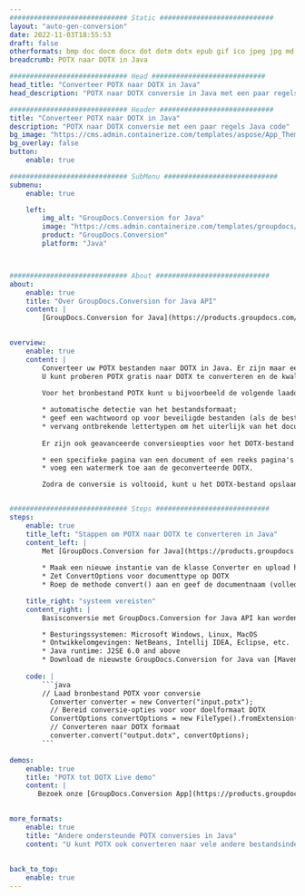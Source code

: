 ```yaml
---
############################# Static ############################
layout: "auto-gen-conversion"
date: 2022-11-03T18:55:53
draft: false
otherformats: bmp doc docm docx dot dotm dotx epub gif ico jpeg jpg md odt ott pdf png psd rtf tex tif tiff txt xps
breadcrumb: POTX naar DOTX in Java

############################# Head ############################
head_title: "Converteer POTX naar DOTX in Java"
head_description: "POTX naar DOTX conversie in Java met een paar regels code. Converteer meer dan 160 bestandsindelingen met de GroupDocs-documentconversie-API voor Java"

############################# Header ############################
title: "Converteer POTX naar DOTX in Java"
description: "POTX naar DOTX conversie met een paar regels Java code"
bg_image: "https://cms.admin.containerize.com/templates/aspose/App_Themes/V3/images/bg/header1.png"
bg_overlay: false
button:
    enable: true

############################# SubMenu ############################
submenu:
    enable: true

    left:
        img_alt: "GroupDocs.Conversion for Java"
        image: "https://cms.admin.containerize.com/templates/groupdocs/images/product-logos/90x90-noborder/groupdocs-conversion-java.png"
        product: "GroupDocs.Conversion"
        platform: "Java"



############################# About ############################
about:
    enable: true
    title: "Over GroupDocs.Conversion for Java API"
    content: |
        [GroupDocs.Conversion for Java](https://products.groupdocs.com/conversion/java/) is een geavanceerde conversie-API voor bestandsindelingen voor het converteren tussen populaire afbeeldings- en documentindelingen zoals Microsoft Office, OpenDocument, PDF, HTML, e-mail, CAD. en nog veel meer met slechts een paar regels code. De native API detecteert automatisch de formaten van de originele documenten en biedt veel opties voor het aanpassen van de geconverteerde documenten. Naast de functie om informatie uit een document te extraheren, ondersteunt het standaard ook het cachen van de conversieresultaten naar de lokale schijf. Elk type cacheopslag kan echter worden ondersteund door de juiste interfaces te implementeren - Amazon S3, Dropbox, Google Drive, Windows Azure, Reddis of andere.
    

overview:
    enable: true
    content: |
        Converteer uw POTX bestanden naar DOTX in Java. Er zijn maar een paar regels Java code nodig op elk platform naar keuze, zoals Windows, Linux, macOS.
        U kunt proberen POTX gratis naar DOTX te converteren en de kwaliteit van de conversieresultaten te evalueren. Naast eenvoudige scripts voor bestandsconversie, kunt u meer geavanceerde opties proberen voor het laden van het POTX-bronbestand en het opslaan van de DOTX-uitvoer. 
        
        Voor het bronbestand POTX kunt u bijvoorbeeld de volgende laadopties gebruiken:

        * automatische detectie van het bestandsformaat;
        * geef een wachtwoord op voor beveiligde bestanden (als de bestandsindeling dit ondersteunt);
        * vervang ontbrekende lettertypen om het uiterlijk van het document te behouden.
        
        Er zijn ook geavanceerde conversieopties voor het DOTX-bestand:

        * een specifieke pagina van een document of een reeks pagina's converteren;
        * voeg een watermerk toe aan de geconverteerde DOTX.

        Zodra de conversie is voltooid, kunt u het DOTX-bestand opslaan in uw lokale bestandspad of in opslag van derden, zoals FTP, Amazon S3, Google Drive, Dropbox enz. Let op - om POTX te converteren tot DOTX, hoeft u geen extra software te installeren, zoals MS Office, Open Office, Adobe Acrobat Reader etc.


############################# Steps ############################
steps:
    enable: true
    title_left: "Stappen om POTX naar DOTX te converteren in Java"
    content_left: |
        Met [GroupDocs.Conversion for Java](https://products.groupdocs.com/conversion/java/) kunnen ontwikkelaars het POTX-bestand eenvoudig converteren naar DOTX met een paar regels code.
        
        * Maak een nieuwe instantie van de klasse Converter en upload het bestand POTX met het volledige pad
        * Zet ConvertOptions voor documenttype op DOTX
        * Roep de methode convert() aan en geef de documentnaam (volledig pad) en formaat (DOTX) door als parameter

    title_right: "systeem vereisten"
    content_right: |
        Basisconversie met GroupDocs.Conversion for Java API kan worden gedaan met slechts een paar regels code. Onze API's worden ondersteund op alle belangrijke platforms en besturingssystemen. Voordat u de onderstaande code uitvoert, moet u ervoor zorgen dat de volgende vereisten op uw systeem zijn geïnstalleerd.

        * Besturingssystemen: Microsoft Windows, Linux, MacOS
        * Ontwikkelomgevingen: NetBeans, Intellij IDEA, Eclipse, etc.
        * Java runtime: J2SE 6.0 and above
        * Download de nieuwste GroupDocs.Conversion for Java van [Maven](https://repository.groupdocs.com/webapp/#/artifacts/browse/tree/General/repo/com/groupdocs/groupdocs-conversion)
         
    code: |
        ```java    
        // Laad bronbestand POTX voor conversie
          Converter converter = new Converter("input.potx");
          // Bereid conversie-opties voor voor doelformaat DOTX
          ConvertOptions convertOptions = new FileType().fromExtension("dotx").getConvertOptions();
          // Converteren naar DOTX formaat
          converter.convert("output.dotx", convertOptions);
        ```

demos:
    enable: true
    title: "POTX tot DOTX Live demo"
    content: |
       Bezoek onze [GroupDocs.Conversion App](https://products.groupdocs.app/conversion/family) website en probeer POTX naar DOTX conversie nu. De gratis demo heeft de volgende voordelen:
          

more_formats:
    enable: true
    title: "Andere ondersteunde POTX conversies in Java"
    content: "U kunt POTX ook converteren naar vele andere bestandsindelingen. Zie de lijst hieronder."
       
       
back_to_top:
    enable: true
---
```

